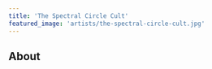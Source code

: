 ```yaml
---
title: 'The Spectral Circle Cult'
featured_image: 'artists/the-spectral-circle-cult.jpg'
---
```


## About



